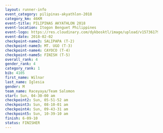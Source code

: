 ```yaml
---
layout: runner-info 
event_category: pilipinas-akyathlon-2018 
category_km: 46KM 
event-title: PILIPINAS AKYATHLON 2018 
event-location: Itogon Benguet Philippines 
event-logo: https://res.cloudinary.com/dykbosktl/image/upload/v1573617968/Logo/akyathlon-logo-new_ifndai.png 
event-date: 2018-02-02 
checkpoint-name2: SALIPAPA (T-2) 
checkpoint-name3: MT. UGO (T-3) 
checkpoint-name4: CAYOCO (T-4) 
checkpoint-name5: FINISH (T-5) 
overall_rank: 4
gender_rank: 4
category_rank: 1
bib: 4105
first_name: Wilnar
last_name: Iglesia
gender: M
team_name: Raceyaya/Team Salomon
start: Sun, 04-30-00 am
checkpoint2: Sun, 05-51-52 am
checkpoint3: Sun, 08-10-01 am
checkpoint4: Sun, 09-43-31 am
checkpoint5: Sun, 10-39-10 am
finish: 6-09-10
status: FINISHER
---
```

